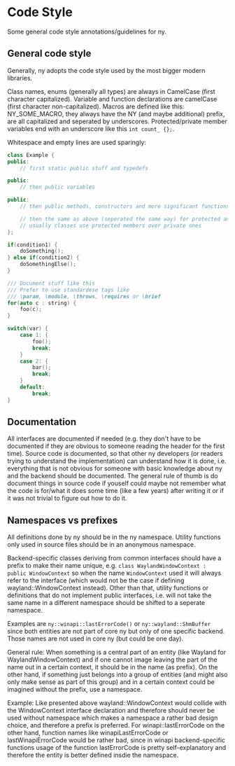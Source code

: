 # Code Style

Some general code style annotations/guidelines for ny.

## General code style

Generally, ny adopts the code style used by the most bigger modern libraries.

Class names, enums (generally all types) are always in CamelCase (first character capitalized).
Variable and function declarations are camelCase (first character non-capitalized).
Macros are defined like this: NY_SOME_MACRO, they always have the NY (and maybe additional)
prefix, are all capitalized and seperated by underscores.
Protected/private member variables end with an underscore like this `int count_ {};`.

Whitespace and empty lines are used sparingly:

```cpp
class Example {
public:
	// first static public stuff and typedefs

public:
	// then public variables

public:
	// then public methods, constructors and more significant functions first

	// then the same as above (seperated the same way) for protected and private
	// usually classes use protected members over private ones
};

if(condition1) {
	doSomething();
} else if(condition2) {
	doSomethingElse();
}

/// Document stuff like this
/// Prefer to use standardese tags like
/// \param, \module, \throws, \requires or \brief
for(auto c : string) {
	foo(c);
}

switch(var) {
	case 1: {
		foo();
		break;
	}
	case 2: {
		bar();
		break;
	}
	default:
		break;
}
```

## Documentation

All interfaces are documented if needed (e.g. they don't have to be documented if they
are obvious to someone reading the header for the first time).
Source code is documented, so that other ny developers (or readers trying to understand the
implementation) can understand how it is done, i.e. everything that is not obvious for
someone with basic knowledge about ny and the backend should be documented.
The general rule of thumb is do document things in source code if youself could maybe
not remember what the code is for/what it does some time (like a few years) after writing
it or if it was not trivial to figure out how to do it.

## Namespaces vs prefixes

All definitions done by ny should be in the ny namespace. Utility functions only
used in source files should be in an anonymous namespace.

Backend-specific classes deriving from common interfaces should have a prefix to make
their name unique, e.g. `class WaylandWindowContext : public WindowContext` so when the
name `WindowContext` used it will always refer to the interface (which would not be
the case if defining wayland::WindowContext instead). Other than that, utility functions
or definitions that do not implement public interfaces, i.e. will not take the
same name in a different namespace should be shifted to a seperate namespace.

Examples are `ny::winapi::lastErrorCode()` or `ny::wayland::ShmBuffer` since both entities
are not part of core ny but only of one specific backend. Those names are not used
in core ny (but could be one day).

General rule: When something is a central part of an entity (like Wayland for WaylandWindowContext)
and if one cannot image leaving the part of the name out in a certain context, it should be in
the name (as prefix).
On the other hand, if something just belongs into a group of entities (and might also only make
sense as part of this group) and in a certain context could be imagined without the prefix,
use a namespace.

Example:
Like presented above wayland::WindowContext would collide with the WindowContext interface
declaration and therefore should never be used without namespace which makes a namespace
a rather bad design choice, and therefore a prefix is preferred.
For winapi::lastErrorCode on the other hand, function names like winapiLastErrorCode or
lastWinapiErrorCode would be rather bad, since in winapi backend-specific functions
usage of the function lastErrorCode is pretty self-explanatory and therefore the entity
is better defined insdie the namespace.
